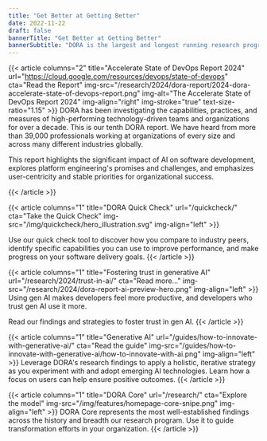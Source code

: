 ```yaml
---
title: "Get Better at Getting Better"
date: 2022-11-22
draft: false
bannerTitle: "Get Better at Getting Better"
bannerSubtitle: "DORA is the largest and longest running research program of its kind, that seeks to understand the capabilities that drive software delivery and operations performance. DORA helps teams apply those capabilities, leading to better organizational performance."
---
```


{{< article columns="2"
    title="Accelerate State of DevOps Report 2024"
    url="https://cloud.google.com/resources/devops/state-of-devops"
    cta="Read the Report"
    img-src="/research/2024/dora-report/2024-dora-accelerate-state-of-devops-report.png"
    img-alt="The Accelerate State of DevOps Report 2024"
    img-align="right"
    img-stroke="true"
    text-size-ratio="1.15"
    >}}
DORA has been investigating the capabilities, practices, and measures of high-performing technology-driven teams and organizations for over a decade. This is our tenth DORA report. We have heard from more than 39,000 professionals working at organizations of every size and across many different industries globally.

This report highlights the significant impact of AI on software development, explores platform engineering's promises and challenges, and emphasizes user-centricity and stable priorities for organizational success.

{{< /article >}}

{{< article columns="1"
    title="DORA Quick Check"
    url="/quickcheck/"
    cta="Take the Quick Check"
    img-src="/img/quickcheck/hero_illustration.svg"
    img-align="left"
    >}}

Use our quick check tool to discover how you compare to industry peers, identify specific capabilities you can use to improve performance, and make progress on your software delivery goals.
{{< /article >}}

{{< article columns="1"
    title="Fostering trust in generative AI"
    url="/research/2024/trust-in-ai/"
    cta="Read more..."
    img-src="/research/2024/dora-report-ai-preview-hero.png"
    img-align="left"
    >}}
Using gen AI makes developers feel more productive, and developers who trust gen AI use it more.

Read our findings and strategies to foster trust in gen AI.
{{< /article >}}

{{< article columns="1"
    title="Generative AI"
    url="/guides/how-to-innovate-with-generative-ai/"
    cta="Read the guide"
    img-src="/guides/how-to-innovate-with-generative-ai/how-to-innovate-with-ai.png"
    img-align="left"
    >}}
Leverage DORA's research findings to apply a holistic, iterative strategy as you experiment with and adopt emerging AI technologies. Learn how a focus on users can help ensure positive outcomes.
{{< /article >}}

{{< article columns="1"
    title="DORA Core"
    url="/research/"
    cta="Explore the model"
    img-src="/img/features/homepage-core-snipe.png"
    img-align="left"
    >}}
DORA Core represents the most well-established findings across the history and breadth our research program. Use it to guide transformation efforts in your organization.
{{< /article >}}
